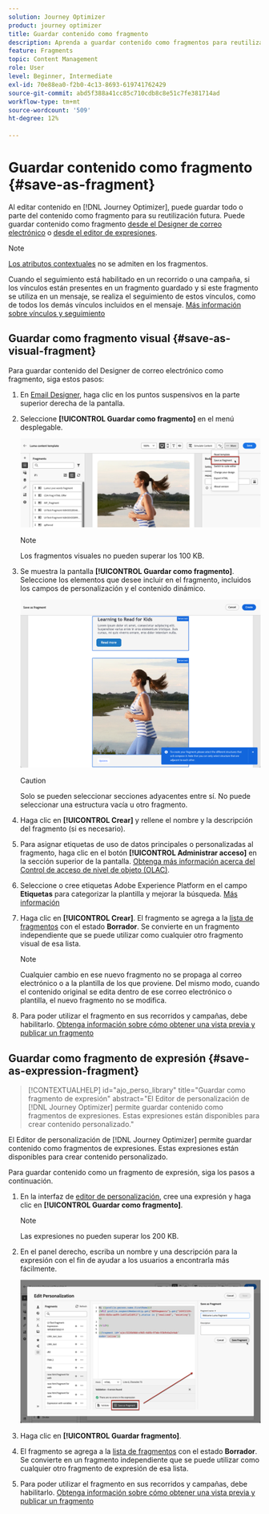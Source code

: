 ```yaml
---
solution: Journey Optimizer
product: journey optimizer
title: Guardar contenido como fragmento
description: Aprenda a guardar contenido como fragmentos para reutilizarlo en campañas y recorridos de Journey Optimizer
feature: Fragments
topic: Content Management
role: User
level: Beginner, Intermediate
exl-id: 70e88ea0-f2b0-4c13-8693-619741762429
source-git-commit: abd5f388a41cc85c710cdb8c8e51c7fe381714ad
workflow-type: tm+mt
source-wordcount: '509'
ht-degree: 12%

---
```


# Guardar contenido como fragmento {#save-as-fragment}

Al editar contenido en [!DNL Journey Optimizer], puede guardar todo o parte del contenido como fragmento para su reutilización futura. Puede guardar contenido como fragmento [desde el Designer de correo electrónico](#save-as-visual-fragment) o [desde el editor de expresiones](#save-as-expression-fragment).

>[!NOTE]
>
>[Los atributos contextuales](../personalization/personalization-build-expressions.md) no se admiten en los fragmentos.
>
>Cuando el seguimiento está habilitado en un recorrido o una campaña, si los vínculos están presentes en un fragmento guardado y si este fragmento se utiliza en un mensaje, se realiza el seguimiento de estos vínculos, como de todos los demás vínculos incluidos en el mensaje. [Más información sobre vínculos y seguimiento](../email/message-tracking.md)

## Guardar como fragmento visual {#save-as-visual-fragment}

Para guardar contenido del Designer de correo electrónico como fragmento, siga estos pasos:

1. En [Email Designer](../email/get-started-email-design.md), haga clic en los puntos suspensivos en la parte superior derecha de la pantalla.

1. Seleccione **[!UICONTROL Guardar como fragmento]** en el menú desplegable.

   ![](assets/fragment-save-as.png)

   >[!NOTE]
   >
   >Los fragmentos visuales no pueden superar los 100 KB.

1. Se muestra la pantalla **[!UICONTROL Guardar como fragmento]**. Seleccione los elementos que desee incluir en el fragmento, incluidos los campos de personalización y el contenido dinámico.

   ![](assets/fragment-save-as-screen.png)

   >[!CAUTION]
   >
   >Solo se pueden seleccionar secciones adyacentes entre sí. No puede seleccionar una estructura vacía u otro fragmento.

1. Haga clic en **[!UICONTROL Crear]** y rellene el nombre y la descripción del fragmento (si es necesario).

1. Para asignar etiquetas de uso de datos principales o personalizadas al fragmento, haga clic en el botón **[!UICONTROL Administrar acceso]** en la sección superior de la pantalla. [Obtenga más información acerca del Control de acceso de nivel de objeto (OLAC)](../administration/object-based-access.md).

1. Seleccione o cree etiquetas Adobe Experience Platform en el campo **Etiquetas** para categorizar la plantilla y mejorar la búsqueda. [Más información](../start/search-filter-categorize.md#tags)

1. Haga clic en **[!UICONTROL Crear]**. El fragmento se agrega a la [lista de fragmentos](#access-manage-fragments) con el estado **Borrador**. Se convierte en un fragmento independiente que se puede utilizar como cualquier otro fragmento visual de esa lista.

   >[!NOTE]
   >
   >Cualquier cambio en ese nuevo fragmento no se propaga al correo electrónico o a la plantilla de los que proviene. Del mismo modo, cuando el contenido original se edita dentro de ese correo electrónico o plantilla, el nuevo fragmento no se modifica.

1. Para poder utilizar el fragmento en sus recorridos y campañas, debe habilitarlo. [Obtenga información sobre cómo obtener una vista previa y publicar un fragmento](../content-management/create-fragments.md#publish)

## Guardar como fragmento de expresión {#save-as-expression-fragment}

>[!CONTEXTUALHELP]
>id="ajo_perso_library"
>title="Guardar como fragmento de expresión"
>abstract="El Editor de personalización de [!DNL Journey Optimizer] permite guardar contenido como fragmentos de expresiones. Estas expresiones están disponibles para crear contenido personalizado."

El Editor de personalización de [!DNL Journey Optimizer] permite guardar contenido como fragmentos de expresiones. Estas expresiones están disponibles para crear contenido personalizado.

Para guardar contenido como un fragmento de expresión, siga los pasos a continuación.

1. En la interfaz de [editor de personalización](../personalization/personalization-build-expressions.md), cree una expresión y haga clic en **[!UICONTROL Guardar como fragmento]**.

   >[!NOTE]
   >
   >Las expresiones no pueden superar los 200 KB.

1. En el panel derecho, escriba un nombre y una descripción para la expresión con el fin de ayudar a los usuarios a encontrarla más fácilmente.

   ![](assets/expression-fragment-save-as.png)

1. Haga clic en **[!UICONTROL Guardar fragmento]**.

   <!--An expression fragment cannot be nested inside another fragment.-->

1. El fragmento se agrega a la [lista de fragmentos](#access-manage-fragments) con el estado **Borrador**. Se convierte en un fragmento independiente que se puede utilizar como cualquier otro fragmento de expresión de esa lista.

1. Para poder utilizar el fragmento en sus recorridos y campañas, debe habilitarlo. [Obtenga información sobre cómo obtener una vista previa y publicar un fragmento](../content-management/create-fragments.md#publish)
